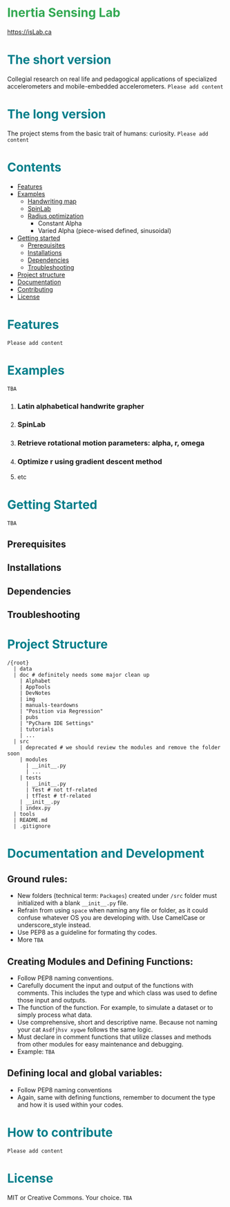 <div class="header">
  <h1>Inertia Sensing Lab</h1>
  <a href="https://isLab.ca">https://isLab.ca</a>
</div>

<div class="body">

# The short version
Collegial research on real life and pedagogical applications of specialized accelerometers and mobile-embedded accelerometers. `Please add content`

# The long version
The project stems from the basic trait of humans: curiosity. `Please add content`

# Contents
- [Features](#features)
- [Examples](#examples)
  - [Handwriting map](#latin-alphabetical-handwrite-grapher)
  - [SpinLab](#spin-lab)
  - [Radius optimization](#optimize-r-using-gradient-descent-method)
    - Constant Alpha
    - Varied Alpha (piece-wised defined, sinusoidal)
- [Getting started](#getting-started)
  - [Prerequisites](#prerequisites)
  - [Installations](#installations)
  - [Dependencies](#dependencies)
  - [Troubleshooting](#troubleshooting)
- [Project structure](#project-structure)
- [Documentation](#documentation)
- [Contributing](#contributing)
- [License](#license)

# Features
`Please add content`

# Examples
`TBA`
1. ### Latin alphabetical handwrite grapher
2. ### SpinLab
3. ### Retrieve rotational motion parameters: alpha, r, omega
4. ### Optimize r using gradient descent method
5. etc

# Getting Started
`TBA`

## Prerequisites

## Installations

## Dependencies

## Troubleshooting

# Project Structure
```
/{root}
  | data
  | doc # definitely needs some major clean up
    | Alphabet
    | AppTools
    | DevNotes
    | img
    | manuals-teardowns
    | "Position via Regression"
    | pubs
    | "PyCharm IDE Settings"
    | tutorials
    | ...
  | src
    | deprecated # we should review the modules and remove the folder soon
    | modules
      | __init__.py
      | ...
    | tests
      | __init__.py
      | Test # not tf-related
      | tfTest # tf-related
    | __init__.py
    | index.py
  | tools
  | README.md
  | .gitignore
```
# Documentation and Development

## Ground rules:
- New folders (technical term: `Packages`) created under `/src` folder must initialized with a blank `__init__.py` file.
- Refrain from using `space` when naming any file or folder, as it could confuse whatever OS you are developing with. Use CamelCase or underscore_style instead.
- Use PEP8 as a guideline for formating thy codes.
- More `TBA`

## Creating Modules and Defining Functions:
- Follow PEP8 naming conventions.
- Carefully document the input and output of the functions with comments. This includes the type and which class was used to define those input and outputs.
- The function of the function. For example, to simulate a dataset or to simply process what data.
- Use comprehensive, short and descriptive name. Because not naming your cat  ``Asdfjhsv xyqwe`` follows the same logic.
- Must declare in comment functions that utilize classes and methods from other modules for easy maintenance and debugging.
- Example: `TBA`

## Defining local and global variables:
- Follow PEP8 naming conventions
- Again, same with defining functions, remember to document the type and how it is used within your codes.

# How to contribute
`Please add content`

# License
MIT or Creative Commons. Your choice. ``TBA``

</div>

<style>
.header h1 {
  color: #32a852;
}

h1 {
  color: #007e8a;
}

.block {
  display: inline;
  background: grey;
  font-size: 8pt;
  color: black;
  text-transform: uppercase;
  padding: 0.1rem;
  text-align: center;
}

</style>